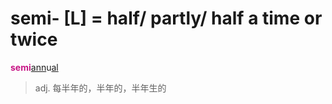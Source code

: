 # semi- [L] = half/ partly/ half a time or twice

<b style="color: #C71585;">semi</b>[ann](_ann_.md)u[al](-al.md)
> adj. 每半年的，半年的，半年生的